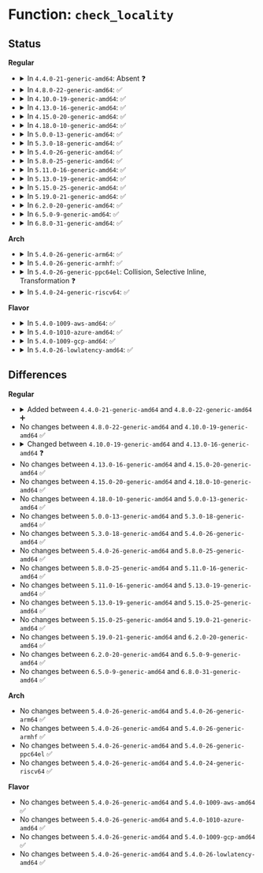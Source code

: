 # Function: <code>check_locality</code>

## Status
<b>Regular</b>
<ul>
<li>
<details>
<summary>In <code>4.4.0-21-generic-amd64</code>: Absent ❓</summary>

```json
{
  "name": "check_locality",
  "collision_type": "Unique Static",
  "inline_type": "Full",
  "funcs": [
    {
      "addr": 18446744071584253527,
      "name": "check_locality",
      "external": false,
      "loc": "drivers/char/tpm/tpm_tis.c:139",
      "file": "drivers/char/tpm/tpm_tis.c",
      "inline": "not declared, inlined",
      "caller_inline": [
        "drivers/char/tpm/tpm_tis.c:tis_int_handler"
      ],
      "caller_func": []
    }
  ],
  "symbols": []
}
```
</details>
</li>
<li>
<details>
<summary>In <code>4.8.0-22-generic-amd64</code>: ✅</summary>

```c
int check_locality(struct tpm_chip * chip, int l)
```

```json
{
  "name": "check_locality",
  "collision_type": "Unique Static",
  "inline_type": "No",
  "funcs": [
    {
      "addr": 18446744071584592688,
      "name": "check_locality",
      "external": false,
      "loc": "drivers/char/tpm/tpm_tis_core.c:59",
      "file": "drivers/char/tpm/tpm_tis_core.c",
      "inline": "seen, unknown",
      "caller_inline": [],
      "caller_func": [
        "drivers/char/tpm/tpm_tis_core.c:tis_int_handler"
      ]
    }
  ],
  "symbols": [
    {
      "addr": 18446744071584592688,
      "name": "check_locality",
      "section": ".text",
      "bind": "STB_LOCAL",
      "size": 119
    }
  ]
}
```
</details>
</li>
<li>
<details>
<summary>In <code>4.10.0-19-generic-amd64</code>: ✅</summary>

```c
int check_locality(struct tpm_chip * chip, int l)
```

```json
{
  "name": "check_locality",
  "collision_type": "Unique Static",
  "inline_type": "No",
  "funcs": [
    {
      "addr": 18446744071584773984,
      "name": "check_locality",
      "external": false,
      "loc": "drivers/char/tpm/tpm_tis_core.c:59",
      "file": "drivers/char/tpm/tpm_tis_core.c",
      "inline": "seen, unknown",
      "caller_inline": [],
      "caller_func": [
        "drivers/char/tpm/tpm_tis_core.c:tis_int_handler"
      ]
    }
  ],
  "symbols": [
    {
      "addr": 18446744071584773984,
      "name": "check_locality",
      "section": ".text",
      "bind": "STB_LOCAL",
      "size": 119
    }
  ]
}
```
</details>
</li>
<li>
<details>
<summary>In <code>4.13.0-16-generic-amd64</code>: ✅</summary>

```c
bool check_locality(struct tpm_chip * chip, int l)
```

```json
{
  "name": "check_locality",
  "collision_type": "Unique Static",
  "inline_type": "No",
  "funcs": [
    {
      "addr": 18446744071584863216,
      "name": "check_locality",
      "external": false,
      "loc": "drivers/char/tpm/tpm_tis_core.c:59",
      "file": "drivers/char/tpm/tpm_tis_core.c",
      "inline": "seen, unknown",
      "caller_inline": [],
      "caller_func": [
        "drivers/char/tpm/tpm_tis_core.c:tis_int_handler",
        "drivers/char/tpm/tpm_tis_core.c:request_locality",
        "drivers/char/tpm/tpm_tis_core.c:request_locality",
        "drivers/char/tpm/tpm_tis_core.c:request_locality",
        "drivers/char/tpm/tpm_tis_core.c:request_locality"
      ]
    }
  ],
  "symbols": [
    {
      "addr": 18446744071584863216,
      "name": "check_locality",
      "section": ".text",
      "bind": "STB_LOCAL",
      "size": 122
    }
  ]
}
```
</details>
</li>
<li>
<details>
<summary>In <code>4.15.0-20-generic-amd64</code>: ✅</summary>

```c
bool check_locality(struct tpm_chip * chip, int l)
```

```json
{
  "name": "check_locality",
  "collision_type": "Unique Static",
  "inline_type": "No",
  "funcs": [
    {
      "addr": 18446744071585282176,
      "name": "check_locality",
      "external": false,
      "loc": "drivers/char/tpm/tpm_tis_core.c:61",
      "file": "drivers/char/tpm/tpm_tis_core.c",
      "inline": "seen, unknown",
      "caller_inline": [],
      "caller_func": [
        "drivers/char/tpm/tpm_tis_core.c:tis_int_handler",
        "drivers/char/tpm/tpm_tis_core.c:request_locality",
        "drivers/char/tpm/tpm_tis_core.c:request_locality",
        "drivers/char/tpm/tpm_tis_core.c:request_locality",
        "drivers/char/tpm/tpm_tis_core.c:request_locality"
      ]
    }
  ],
  "symbols": [
    {
      "addr": 18446744071585282176,
      "name": "check_locality",
      "section": ".text",
      "bind": "STB_LOCAL",
      "size": 128
    }
  ]
}
```
</details>
</li>
<li>
<details>
<summary>In <code>4.18.0-10-generic-amd64</code>: ✅</summary>

```c
bool check_locality(struct tpm_chip * chip, int l)
```

```json
{
  "name": "check_locality",
  "collision_type": "Unique Static",
  "inline_type": "No",
  "funcs": [
    {
      "addr": 18446744071585519568,
      "name": "check_locality",
      "external": false,
      "loc": "drivers/char/tpm/tpm_tis_core.c:122",
      "file": "drivers/char/tpm/tpm_tis_core.c",
      "inline": "seen, unknown",
      "caller_inline": [],
      "caller_func": [
        "drivers/char/tpm/tpm_tis_core.c:tis_int_handler",
        "drivers/char/tpm/tpm_tis_core.c:request_locality",
        "drivers/char/tpm/tpm_tis_core.c:request_locality",
        "drivers/char/tpm/tpm_tis_core.c:request_locality",
        "drivers/char/tpm/tpm_tis_core.c:request_locality"
      ]
    }
  ],
  "symbols": [
    {
      "addr": 18446744071585519568,
      "name": "check_locality",
      "section": ".text",
      "bind": "STB_LOCAL",
      "size": 128
    }
  ]
}
```
</details>
</li>
<li>
<details>
<summary>In <code>5.0.0-13-generic-amd64</code>: ✅</summary>

```c
bool check_locality(struct tpm_chip * chip, int l)
```

```json
{
  "name": "check_locality",
  "collision_type": "Unique Static",
  "inline_type": "No",
  "funcs": [
    {
      "addr": 18446744071585643664,
      "name": "check_locality",
      "external": false,
      "loc": "drivers/char/tpm/tpm_tis_core.c:122",
      "file": "drivers/char/tpm/tpm_tis_core.c",
      "inline": "seen, unknown",
      "caller_inline": [],
      "caller_func": [
        "drivers/char/tpm/tpm_tis_core.c:tis_int_handler",
        "drivers/char/tpm/tpm_tis_core.c:request_locality",
        "drivers/char/tpm/tpm_tis_core.c:request_locality",
        "drivers/char/tpm/tpm_tis_core.c:request_locality",
        "drivers/char/tpm/tpm_tis_core.c:request_locality"
      ]
    }
  ],
  "symbols": [
    {
      "addr": 18446744071585643664,
      "name": "check_locality",
      "section": ".text",
      "bind": "STB_LOCAL",
      "size": 128
    }
  ]
}
```
</details>
</li>
<li>
<details>
<summary>In <code>5.3.0-18-generic-amd64</code>: ✅</summary>

```c
bool check_locality(struct tpm_chip * chip, int l)
```

```json
{
  "name": "check_locality",
  "collision_type": "Unique Static",
  "inline_type": "No",
  "funcs": [
    {
      "addr": 18446744071585868240,
      "name": "check_locality",
      "external": false,
      "loc": "drivers/char/tpm/tpm_tis_core.c:118",
      "file": "drivers/char/tpm/tpm_tis_core.c",
      "inline": "seen, unknown",
      "caller_inline": [],
      "caller_func": [
        "drivers/char/tpm/tpm_tis_core.c:tis_int_handler",
        "drivers/char/tpm/tpm_tis_core.c:request_locality",
        "drivers/char/tpm/tpm_tis_core.c:request_locality",
        "drivers/char/tpm/tpm_tis_core.c:request_locality",
        "drivers/char/tpm/tpm_tis_core.c:request_locality"
      ]
    }
  ],
  "symbols": [
    {
      "addr": 18446744071585868240,
      "name": "check_locality",
      "section": ".text",
      "bind": "STB_LOCAL",
      "size": 128
    }
  ]
}
```
</details>
</li>
<li>
<details>
<summary>In <code>5.4.0-26-generic-amd64</code>: ✅</summary>

```c
bool check_locality(struct tpm_chip * chip, int l)
```

```json
{
  "name": "check_locality",
  "collision_type": "Unique Static",
  "inline_type": "No",
  "funcs": [
    {
      "addr": 18446744071586010800,
      "name": "check_locality",
      "external": false,
      "loc": "drivers/char/tpm/tpm_tis_core.c:118",
      "file": "drivers/char/tpm/tpm_tis_core.c",
      "inline": "seen, unknown",
      "caller_inline": [],
      "caller_func": [
        "drivers/char/tpm/tpm_tis_core.c:tis_int_handler",
        "drivers/char/tpm/tpm_tis_core.c:request_locality",
        "drivers/char/tpm/tpm_tis_core.c:request_locality",
        "drivers/char/tpm/tpm_tis_core.c:request_locality",
        "drivers/char/tpm/tpm_tis_core.c:request_locality"
      ]
    }
  ],
  "symbols": [
    {
      "addr": 18446744071586010800,
      "name": "check_locality",
      "section": ".text",
      "bind": "STB_LOCAL",
      "size": 128
    }
  ]
}
```
</details>
</li>
<li>
<details>
<summary>In <code>5.8.0-25-generic-amd64</code>: ✅</summary>

```c
bool check_locality(struct tpm_chip * chip, int l)
```

```json
{
  "name": "check_locality",
  "collision_type": "Unique Static",
  "inline_type": "No",
  "funcs": [
    {
      "addr": 18446744071586748848,
      "name": "check_locality",
      "external": false,
      "loc": "drivers/char/tpm/tpm_tis_core.c:118",
      "file": "drivers/char/tpm/tpm_tis_core.c",
      "inline": "seen, unknown",
      "caller_inline": [],
      "caller_func": [
        "drivers/char/tpm/tpm_tis_core.c:tis_int_handler",
        "drivers/char/tpm/tpm_tis_core.c:request_locality",
        "drivers/char/tpm/tpm_tis_core.c:request_locality",
        "drivers/char/tpm/tpm_tis_core.c:request_locality",
        "drivers/char/tpm/tpm_tis_core.c:request_locality"
      ]
    }
  ],
  "symbols": [
    {
      "addr": 18446744071586748848,
      "name": "check_locality",
      "section": ".text",
      "bind": "STB_LOCAL",
      "size": 128
    }
  ]
}
```
</details>
</li>
<li>
<details>
<summary>In <code>5.11.0-16-generic-amd64</code>: ✅</summary>

```c
bool check_locality(struct tpm_chip * chip, int l)
```

```json
{
  "name": "check_locality",
  "collision_type": "Unique Static",
  "inline_type": "No",
  "funcs": [
    {
      "addr": 18446744071586842800,
      "name": "check_locality",
      "external": false,
      "loc": "drivers/char/tpm/tpm_tis_core.c:118",
      "file": "drivers/char/tpm/tpm_tis_core.c",
      "inline": "seen, unknown",
      "caller_inline": [],
      "caller_func": [
        "drivers/char/tpm/tpm_tis_core.c:tis_int_handler",
        "drivers/char/tpm/tpm_tis_core.c:request_locality",
        "drivers/char/tpm/tpm_tis_core.c:request_locality",
        "drivers/char/tpm/tpm_tis_core.c:request_locality",
        "drivers/char/tpm/tpm_tis_core.c:request_locality"
      ]
    }
  ],
  "symbols": [
    {
      "addr": 18446744071586842800,
      "name": "check_locality",
      "section": ".text",
      "bind": "STB_LOCAL",
      "size": 128
    }
  ]
}
```
</details>
</li>
<li>
<details>
<summary>In <code>5.13.0-19-generic-amd64</code>: ✅</summary>

```c
bool check_locality(struct tpm_chip * chip, int l)
```

```json
{
  "name": "check_locality",
  "collision_type": "Unique Static",
  "inline_type": "No",
  "funcs": [
    {
      "addr": 18446744071586723264,
      "name": "check_locality",
      "external": false,
      "loc": "drivers/char/tpm/tpm_tis_core.c:118",
      "file": "drivers/char/tpm/tpm_tis_core.c",
      "inline": "seen, unknown",
      "caller_inline": [],
      "caller_func": [
        "drivers/char/tpm/tpm_tis_core.c:tis_int_handler",
        "drivers/char/tpm/tpm_tis_core.c:request_locality",
        "drivers/char/tpm/tpm_tis_core.c:request_locality",
        "drivers/char/tpm/tpm_tis_core.c:request_locality",
        "drivers/char/tpm/tpm_tis_core.c:request_locality"
      ]
    }
  ],
  "symbols": [
    {
      "addr": 18446744071586723264,
      "name": "check_locality",
      "section": ".text",
      "bind": "STB_LOCAL",
      "size": 128
    }
  ]
}
```
</details>
</li>
<li>
<details>
<summary>In <code>5.15.0-25-generic-amd64</code>: ✅</summary>

```c
bool check_locality(struct tpm_chip * chip, int l)
```

```json
{
  "name": "check_locality",
  "collision_type": "Unique Static",
  "inline_type": "No",
  "funcs": [
    {
      "addr": 18446744071587274720,
      "name": "check_locality",
      "external": false,
      "loc": "drivers/char/tpm/tpm_tis_core.c:119",
      "file": "drivers/char/tpm/tpm_tis_core.c",
      "inline": "seen, unknown",
      "caller_inline": [],
      "caller_func": [
        "drivers/char/tpm/tpm_tis_core.c:tis_int_handler",
        "drivers/char/tpm/tpm_tis_core.c:request_locality",
        "drivers/char/tpm/tpm_tis_core.c:request_locality",
        "drivers/char/tpm/tpm_tis_core.c:request_locality",
        "drivers/char/tpm/tpm_tis_core.c:request_locality"
      ]
    }
  ],
  "symbols": [
    {
      "addr": 18446744071587274720,
      "name": "check_locality",
      "section": ".text",
      "bind": "STB_LOCAL",
      "size": 128
    }
  ]
}
```
</details>
</li>
<li>
<details>
<summary>In <code>5.19.0-21-generic-amd64</code>: ✅</summary>

```c
bool check_locality(struct tpm_chip * chip, int l)
```

```json
{
  "name": "check_locality",
  "collision_type": "Unique Static",
  "inline_type": "No",
  "funcs": [
    {
      "addr": 18446744071588585600,
      "name": "check_locality",
      "external": false,
      "loc": "drivers/char/tpm/tpm_tis_core.c:119",
      "file": "drivers/char/tpm/tpm_tis_core.c",
      "inline": "seen, unknown",
      "caller_inline": [],
      "caller_func": [
        "drivers/char/tpm/tpm_tis_core.c:tis_int_handler",
        "drivers/char/tpm/tpm_tis_core.c:request_locality",
        "drivers/char/tpm/tpm_tis_core.c:request_locality",
        "drivers/char/tpm/tpm_tis_core.c:request_locality",
        "drivers/char/tpm/tpm_tis_core.c:request_locality"
      ]
    }
  ],
  "symbols": [
    {
      "addr": 18446744071588585600,
      "name": "check_locality",
      "section": ".text",
      "bind": "STB_LOCAL",
      "size": 147
    }
  ]
}
```
</details>
</li>
<li>
<details>
<summary>In <code>6.2.0-20-generic-amd64</code>: ✅</summary>

```c
bool check_locality(struct tpm_chip * chip, int l)
```

```json
{
  "name": "check_locality",
  "collision_type": "Unique Static",
  "inline_type": "No",
  "funcs": [
    {
      "addr": 18446744071590041264,
      "name": "check_locality",
      "external": false,
      "loc": "drivers/char/tpm/tpm_tis_core.c:119",
      "file": "drivers/char/tpm/tpm_tis_core.c",
      "inline": "seen, unknown",
      "caller_inline": [],
      "caller_func": [
        "drivers/char/tpm/tpm_tis_core.c:tis_int_handler",
        "drivers/char/tpm/tpm_tis_core.c:request_locality",
        "drivers/char/tpm/tpm_tis_core.c:request_locality",
        "drivers/char/tpm/tpm_tis_core.c:request_locality",
        "drivers/char/tpm/tpm_tis_core.c:request_locality"
      ]
    }
  ],
  "symbols": [
    {
      "addr": 18446744071590041264,
      "name": "check_locality",
      "section": ".text",
      "bind": "STB_LOCAL",
      "size": 147
    }
  ]
}
```
</details>
</li>
<li>
<details>
<summary>In <code>6.5.0-9-generic-amd64</code>: ✅</summary>

```c
bool check_locality(struct tpm_chip * chip, int l)
```

```json
{
  "name": "check_locality",
  "collision_type": "Unique Static",
  "inline_type": "No",
  "funcs": [
    {
      "addr": 18446744071590350656,
      "name": "check_locality",
      "external": false,
      "loc": "drivers/char/tpm/tpm_tis_core.c:151",
      "file": "drivers/char/tpm/tpm_tis_core.c",
      "inline": "seen, unknown",
      "caller_inline": [],
      "caller_func": [
        "drivers/char/tpm/tpm_tis_core.c:__tpm_tis_request_locality",
        "drivers/char/tpm/tpm_tis_core.c:__tpm_tis_request_locality",
        "drivers/char/tpm/tpm_tis_core.c:__tpm_tis_request_locality",
        "drivers/char/tpm/tpm_tis_core.c:__tpm_tis_request_locality"
      ]
    }
  ],
  "symbols": [
    {
      "addr": 18446744071590350656,
      "name": "check_locality",
      "section": ".text",
      "bind": "STB_LOCAL",
      "size": 150
    }
  ]
}
```
</details>
</li>
<li>
<details>
<summary>In <code>6.8.0-31-generic-amd64</code>: ✅</summary>

```c
bool check_locality(struct tpm_chip * chip, int l)
```

```json
{
  "name": "check_locality",
  "collision_type": "Unique Static",
  "inline_type": "No",
  "funcs": [
    {
      "addr": 18446744071590692192,
      "name": "check_locality",
      "external": false,
      "loc": "drivers/char/tpm/tpm_tis_core.c:151",
      "file": "drivers/char/tpm/tpm_tis_core.c",
      "inline": "seen, unknown",
      "caller_inline": [],
      "caller_func": [
        "drivers/char/tpm/tpm_tis_core.c:__tpm_tis_request_locality",
        "drivers/char/tpm/tpm_tis_core.c:__tpm_tis_request_locality",
        "drivers/char/tpm/tpm_tis_core.c:__tpm_tis_request_locality",
        "drivers/char/tpm/tpm_tis_core.c:__tpm_tis_request_locality"
      ]
    }
  ],
  "symbols": [
    {
      "addr": 18446744071590692192,
      "name": "check_locality",
      "section": ".text",
      "bind": "STB_LOCAL",
      "size": 150
    }
  ]
}
```
</details>
</li>
</ul>
<b>Arch</b>
<ul>
<li>
<details>
<summary>In <code>5.4.0-26-generic-arm64</code>: ✅</summary>

```c
bool check_locality(struct tpm_chip * chip, int l)
```

```json
{
  "name": "check_locality",
  "collision_type": "Unique Static",
  "inline_type": "No",
  "funcs": [
    {
      "addr": 18446603336498808560,
      "name": "check_locality",
      "external": false,
      "loc": "drivers/char/tpm/tpm_tis_core.c:118",
      "file": "drivers/char/tpm/tpm_tis_core.c",
      "inline": "seen, unknown",
      "caller_inline": [],
      "caller_func": [
        "drivers/char/tpm/tpm_tis_core.c:tis_int_handler",
        "drivers/char/tpm/tpm_tis_core.c:request_locality",
        "drivers/char/tpm/tpm_tis_core.c:request_locality",
        "drivers/char/tpm/tpm_tis_core.c:request_locality",
        "drivers/char/tpm/tpm_tis_core.c:request_locality"
      ]
    }
  ],
  "symbols": [
    {
      "addr": 18446603336498808560,
      "name": "check_locality",
      "section": ".text",
      "bind": "STB_LOCAL",
      "size": 164
    }
  ]
}
```
</details>
</li>
<li>
<details>
<summary>In <code>5.4.0-26-generic-armhf</code>: ✅</summary>

```c
bool check_locality(struct tpm_chip * chip, int l)
```

```json
{
  "name": "check_locality",
  "collision_type": "Unique Static",
  "inline_type": "No",
  "funcs": [
    {
      "addr": 3231420284,
      "name": "check_locality",
      "external": false,
      "loc": "drivers/char/tpm/tpm_tis_core.c:118",
      "file": "drivers/char/tpm/tpm_tis_core.c",
      "inline": "seen, unknown",
      "caller_inline": [],
      "caller_func": [
        "drivers/char/tpm/tpm_tis_core.c:tis_int_handler",
        "drivers/char/tpm/tpm_tis_core.c:request_locality",
        "drivers/char/tpm/tpm_tis_core.c:request_locality",
        "drivers/char/tpm/tpm_tis_core.c:request_locality",
        "drivers/char/tpm/tpm_tis_core.c:request_locality"
      ]
    }
  ],
  "symbols": [
    {
      "addr": 3231420284,
      "name": "check_locality",
      "section": ".text",
      "bind": "STB_LOCAL",
      "size": 152
    }
  ]
}
```
</details>
</li>
<li>
<details>
<summary>In <code>5.4.0-26-generic-ppc64el</code>: Collision, Selective Inline, Transformation ❓</summary>

```c
bool check_locality(struct tpm_chip * chip, int l)
```

```json
{
  "name": "check_locality",
  "collision_type": "Static-Static Collision",
  "inline_type": "Selective",
  "funcs": [
    {
      "addr": 13835058055292003680,
      "name": "check_locality",
      "external": false,
      "loc": "drivers/char/tpm/tpm_tis_core.c:118",
      "file": "drivers/char/tpm/tpm_tis_core.c",
      "inline": "seen, unknown",
      "caller_inline": [],
      "caller_func": [
        "drivers/char/tpm/tpm_tis_core.c:tis_int_handler",
        "drivers/char/tpm/tpm_tis_core.c:request_locality",
        "drivers/char/tpm/tpm_tis_core.c:request_locality",
        "drivers/char/tpm/tpm_tis_core.c:request_locality",
        "drivers/char/tpm/tpm_tis_core.c:request_locality"
      ]
    },
    {
      "addr": 13835058055292020480,
      "name": "check_locality",
      "external": false,
      "loc": "drivers/char/tpm/tpm_i2c_infineon.c:312",
      "file": "drivers/char/tpm/tpm_i2c_infineon.c",
      "inline": "not declared, inlined",
      "caller_inline": [],
      "caller_func": []
    }
  ],
  "symbols": [
    {
      "addr": 13835058055292003680,
      "name": "check_locality",
      "section": ".text",
      "bind": "STB_LOCAL",
      "size": 196
    },
    {
      "addr": 13835058055292020480,
      "name": "check_locality.isra.0.constprop.0",
      "section": ".text",
      "bind": "STB_LOCAL",
      "size": 152
    }
  ]
}
```
</details>
</li>
<li>
<details>
<summary>In <code>5.4.0-24-generic-riscv64</code>: ✅</summary>

```c
bool check_locality(struct tpm_chip * chip, int l)
```

```json
{
  "name": "check_locality",
  "collision_type": "Unique Static",
  "inline_type": "No",
  "funcs": [
    {
      "addr": 18446743936276308128,
      "name": "check_locality",
      "external": false,
      "loc": "drivers/char/tpm/tpm_tis_core.c:118",
      "file": "drivers/char/tpm/tpm_tis_core.c",
      "inline": "seen, unknown",
      "caller_inline": [],
      "caller_func": [
        "drivers/char/tpm/tpm_tis_core.c:tis_int_handler",
        "drivers/char/tpm/tpm_tis_core.c:request_locality",
        "drivers/char/tpm/tpm_tis_core.c:request_locality",
        "drivers/char/tpm/tpm_tis_core.c:request_locality",
        "drivers/char/tpm/tpm_tis_core.c:request_locality"
      ]
    }
  ],
  "symbols": [
    {
      "addr": 18446743936276308128,
      "name": "check_locality",
      "section": ".text",
      "bind": "STB_LOCAL",
      "size": 116
    }
  ]
}
```
</details>
</li>
</ul>
<b>Flavor</b>
<ul>
<li>
<details>
<summary>In <code>5.4.0-1009-aws-amd64</code>: ✅</summary>

```c
bool check_locality(struct tpm_chip * chip, int l)
```

```json
{
  "name": "check_locality",
  "collision_type": "Unique Static",
  "inline_type": "No",
  "funcs": [
    {
      "addr": 18446744071585771776,
      "name": "check_locality",
      "external": false,
      "loc": "drivers/char/tpm/tpm_tis_core.c:118",
      "file": "drivers/char/tpm/tpm_tis_core.c",
      "inline": "seen, unknown",
      "caller_inline": [],
      "caller_func": [
        "drivers/char/tpm/tpm_tis_core.c:tis_int_handler",
        "drivers/char/tpm/tpm_tis_core.c:request_locality",
        "drivers/char/tpm/tpm_tis_core.c:request_locality",
        "drivers/char/tpm/tpm_tis_core.c:request_locality",
        "drivers/char/tpm/tpm_tis_core.c:request_locality"
      ]
    }
  ],
  "symbols": [
    {
      "addr": 18446744071585771776,
      "name": "check_locality",
      "section": ".text",
      "bind": "STB_LOCAL",
      "size": 128
    }
  ]
}
```
</details>
</li>
<li>
<details>
<summary>In <code>5.4.0-1010-azure-amd64</code>: ✅</summary>

```c
bool check_locality(struct tpm_chip * chip, int l)
```

```json
{
  "name": "check_locality",
  "collision_type": "Unique Static",
  "inline_type": "No",
  "funcs": [
    {
      "addr": 18446744071585630960,
      "name": "check_locality",
      "external": false,
      "loc": "drivers/char/tpm/tpm_tis_core.c:118",
      "file": "drivers/char/tpm/tpm_tis_core.c",
      "inline": "seen, unknown",
      "caller_inline": [],
      "caller_func": [
        "drivers/char/tpm/tpm_tis_core.c:tis_int_handler",
        "drivers/char/tpm/tpm_tis_core.c:request_locality",
        "drivers/char/tpm/tpm_tis_core.c:request_locality",
        "drivers/char/tpm/tpm_tis_core.c:request_locality",
        "drivers/char/tpm/tpm_tis_core.c:request_locality"
      ]
    }
  ],
  "symbols": [
    {
      "addr": 18446744071585630960,
      "name": "check_locality",
      "section": ".text",
      "bind": "STB_LOCAL",
      "size": 128
    }
  ]
}
```
</details>
</li>
<li>
<details>
<summary>In <code>5.4.0-1009-gcp-amd64</code>: ✅</summary>

```c
bool check_locality(struct tpm_chip * chip, int l)
```

```json
{
  "name": "check_locality",
  "collision_type": "Unique Static",
  "inline_type": "No",
  "funcs": [
    {
      "addr": 18446744071585960816,
      "name": "check_locality",
      "external": false,
      "loc": "drivers/char/tpm/tpm_tis_core.c:118",
      "file": "drivers/char/tpm/tpm_tis_core.c",
      "inline": "seen, unknown",
      "caller_inline": [],
      "caller_func": [
        "drivers/char/tpm/tpm_tis_core.c:tis_int_handler",
        "drivers/char/tpm/tpm_tis_core.c:request_locality",
        "drivers/char/tpm/tpm_tis_core.c:request_locality",
        "drivers/char/tpm/tpm_tis_core.c:request_locality",
        "drivers/char/tpm/tpm_tis_core.c:request_locality"
      ]
    }
  ],
  "symbols": [
    {
      "addr": 18446744071585960816,
      "name": "check_locality",
      "section": ".text",
      "bind": "STB_LOCAL",
      "size": 128
    }
  ]
}
```
</details>
</li>
<li>
<details>
<summary>In <code>5.4.0-26-lowlatency-amd64</code>: ✅</summary>

```c
bool check_locality(struct tpm_chip * chip, int l)
```

```json
{
  "name": "check_locality",
  "collision_type": "Unique Static",
  "inline_type": "No",
  "funcs": [
    {
      "addr": 18446744071586068560,
      "name": "check_locality",
      "external": false,
      "loc": "drivers/char/tpm/tpm_tis_core.c:118",
      "file": "drivers/char/tpm/tpm_tis_core.c",
      "inline": "seen, unknown",
      "caller_inline": [],
      "caller_func": [
        "drivers/char/tpm/tpm_tis_core.c:tis_int_handler",
        "drivers/char/tpm/tpm_tis_core.c:request_locality",
        "drivers/char/tpm/tpm_tis_core.c:request_locality",
        "drivers/char/tpm/tpm_tis_core.c:request_locality",
        "drivers/char/tpm/tpm_tis_core.c:request_locality"
      ]
    }
  ],
  "symbols": [
    {
      "addr": 18446744071586068560,
      "name": "check_locality",
      "section": ".text",
      "bind": "STB_LOCAL",
      "size": 128
    }
  ]
}
```
</details>
</li>
</ul>

## Differences
<b>Regular</b>
<ul>
<li>
<details>
<summary>Added between <code>4.4.0-21-generic-amd64</code> and <code>4.8.0-22-generic-amd64</code> ➕</summary>

```c
int check_locality(struct tpm_chip * chip, int l)
```
</details>
</li>
<li>
No changes between <code>4.8.0-22-generic-amd64</code> and <code>4.10.0-19-generic-amd64</code> ✅
</li>
<li>
<details>
<summary>Changed between <code>4.10.0-19-generic-amd64</code> and <code>4.13.0-16-generic-amd64</code> ❓</summary>
<ul>
<li>
<b>Return type changed. </b>
<code>int</code> ➡️ <code>bool</code>
</li>
</ul>
</details>
</li>
<li>
No changes between <code>4.13.0-16-generic-amd64</code> and <code>4.15.0-20-generic-amd64</code> ✅
</li>
<li>
No changes between <code>4.15.0-20-generic-amd64</code> and <code>4.18.0-10-generic-amd64</code> ✅
</li>
<li>
No changes between <code>4.18.0-10-generic-amd64</code> and <code>5.0.0-13-generic-amd64</code> ✅
</li>
<li>
No changes between <code>5.0.0-13-generic-amd64</code> and <code>5.3.0-18-generic-amd64</code> ✅
</li>
<li>
No changes between <code>5.3.0-18-generic-amd64</code> and <code>5.4.0-26-generic-amd64</code> ✅
</li>
<li>
No changes between <code>5.4.0-26-generic-amd64</code> and <code>5.8.0-25-generic-amd64</code> ✅
</li>
<li>
No changes between <code>5.8.0-25-generic-amd64</code> and <code>5.11.0-16-generic-amd64</code> ✅
</li>
<li>
No changes between <code>5.11.0-16-generic-amd64</code> and <code>5.13.0-19-generic-amd64</code> ✅
</li>
<li>
No changes between <code>5.13.0-19-generic-amd64</code> and <code>5.15.0-25-generic-amd64</code> ✅
</li>
<li>
No changes between <code>5.15.0-25-generic-amd64</code> and <code>5.19.0-21-generic-amd64</code> ✅
</li>
<li>
No changes between <code>5.19.0-21-generic-amd64</code> and <code>6.2.0-20-generic-amd64</code> ✅
</li>
<li>
No changes between <code>6.2.0-20-generic-amd64</code> and <code>6.5.0-9-generic-amd64</code> ✅
</li>
<li>
No changes between <code>6.5.0-9-generic-amd64</code> and <code>6.8.0-31-generic-amd64</code> ✅
</li>
</ul>
<b>Arch</b>
<ul>
<li>
No changes between <code>5.4.0-26-generic-amd64</code> and <code>5.4.0-26-generic-arm64</code> ✅
</li>
<li>
No changes between <code>5.4.0-26-generic-amd64</code> and <code>5.4.0-26-generic-armhf</code> ✅
</li>
<li>
No changes between <code>5.4.0-26-generic-amd64</code> and <code>5.4.0-26-generic-ppc64el</code> ✅
</li>
<li>
No changes between <code>5.4.0-26-generic-amd64</code> and <code>5.4.0-24-generic-riscv64</code> ✅
</li>
</ul>
<b>Flavor</b>
<ul>
<li>
No changes between <code>5.4.0-26-generic-amd64</code> and <code>5.4.0-1009-aws-amd64</code> ✅
</li>
<li>
No changes between <code>5.4.0-26-generic-amd64</code> and <code>5.4.0-1010-azure-amd64</code> ✅
</li>
<li>
No changes between <code>5.4.0-26-generic-amd64</code> and <code>5.4.0-1009-gcp-amd64</code> ✅
</li>
<li>
No changes between <code>5.4.0-26-generic-amd64</code> and <code>5.4.0-26-lowlatency-amd64</code> ✅
</li>
</ul>
